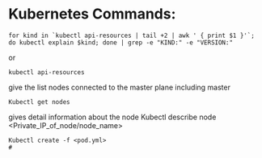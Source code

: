 # Kubernetes Commands:
    for kind in `kubectl api-resources | tail +2 | awk ' { print $1 }'`; do kubectl explain $kind; done | grep -e "KIND:" -e "VERSION:"

or 
    
    kubectl api-resources

give the list nodes connected to the master plane including master

    Kubectl get nodes

gives detail information about the node
    Kubectl describe node <Private_IP_of_node/node_name>

    Kubectl create -f <pod.yml>
    #
